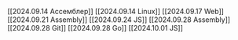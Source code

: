[[2024.09.14 Ассемблер]]
[[2024.09.14 Linux]]
[[2024.09.17 Web]]
[[2024.09.21 Assembly]]
[[2024.09.24 JS]]
[[2024.09.28 Assembly]]
[[2024.09.28 Git]]
[[2024.09.28 Go]]
[[2024.10.01 JS]]
